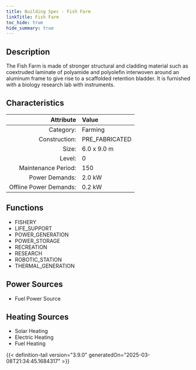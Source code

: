 ```yaml
---
title: Building Spec - Fish Farm
linkTitle: Fish Farm
toc_hide: true
hide_summary: true
---
```

<!-- This is generated by the MarsSim HelpGenertor, do not edit. -->

## Description
The Fish Farm is made of stronger structural and cladding material such as coextruded laminate of polyamide and polyolefin interwoven around an aluminum frame to give rise to a scaffolded retention bladder. It is furnished with a biology research lab with instruments.

## Characteristics

| Attribute      | Value |
|--------:|:------|
|Category:|Farming|
|Construction:|PRE_FABRICATED|
|Size:|6.0 x 9.0 m|
|Level:|0|
|Maintenance Period:|150|
|Power Demands:|2.0 kW|
|Offline Power Demands:|0.2 kW|

## Functions
      
- FISHERY
- LIFE_SUPPORT
- POWER_GENERATION
- POWER_STORAGE
- RECREATION
- RESEARCH
- ROBOTIC_STATION
- THERMAL_GENERATION


## Power Sources
      
- Fuel Power Source

## Heating Sources

- Solar Heating
- Electric Heating
- Fuel Heating


{{< definition-tail version="3.9.0" generatedOn="2025-03-08T21:34:45.1684317" >}}

